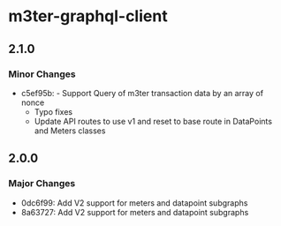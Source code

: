 # m3ter-graphql-client

## 2.1.0

### Minor Changes

- c5ef95b: - Support Query of m3ter transaction data by an array of nonce
  - Typo fixes
  - Update API routes to use v1 and reset to base route in DataPoints and Meters classes

## 2.0.0

### Major Changes

- 0dc6f99: Add V2 support for meters and datapoint subgraphs
- 8a63727: Add V2 support for meters and datapoint subgraphs
